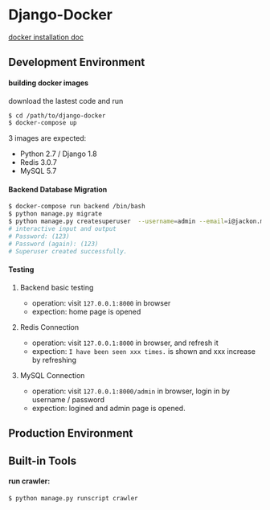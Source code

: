 # Django-Docker

[docker installation doc](doc/docker-installation.md)


## Development Environment

#### building docker images

download the lastest code and run

```bash
$ cd /path/to/django-docker
$ docker-compose up
```

3 images are expected:

- Python 2.7 / Django 1.8
- Redis 3.0.7
- MySQL 5.7

#### Backend Database Migration

```bash
$ docker-compose run backend /bin/bash
$ python manage.py migrate
$ python manage.py createsuperuser  --username=admin --email=i@jackon.me
# interactive input and output
# Password: (123)
# Password (again): (123)
# Superuser created successfully.
```

#### Testing

1. Backend basic testing

    - operation: visit `127.0.0.1:8000` in browser
    - expection: home page is opened

2. Redis Connection

    - operation: visit `127.0.0.1:8000` in browser, and refresh it
    - expection: `I have been seen xxx times.` is shown and xxx increase by refreshing
3. MySQL Connection

    - operation: visit `127.0.0.1:8000/admin` in browser, login in by username / password
    - expection: logined and admin page is opened.


## Production Environment


## Built-in Tools

#### run crawler:

```bash
$ python manage.py runscript crawler
```
